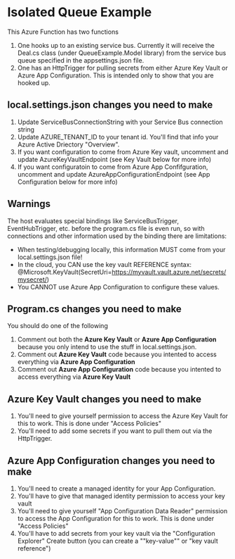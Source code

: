 # Isolated Queue Example
This Azure Function has two functions
1. One hooks up to an existing service bus.  Currently it will receive the Deal.cs class (under QueueExample.Model library) from the service bus queue specified in the appsettings.json file.
2. One has an HttpTrigger for pulling secrets from either Azure Key Vault or Azure App Configuration.  This is intended only to show that you are hooked up.

## local.settings.json changes you need to make
1. Update ServiceBusConnectionString with your Service Bus connection string 
2. Update AZURE_TENANT_ID to your tenant id.  You'll find that info your Azure Active Driectory "Overview".
3. If you want configuration to come from Azure Key vault, uncomment and update AzureKeyVaultEndpoint (see Key Vault below for more info) 
4. If you want configuratoin to come from Azure App Confifguration, uncomment and update AzureAppConfigurationEndpoint (see App Configuration below for more info) 

## Warnings
The host evaluates special bindings like ServiceBusTrigger, EventHubTrigger, etc. before the program.cs file is even run, so with connections and other information used by the binding there are limitations:
- When testing/debugging locally, this information MUST come from your local.settings.json file!
- In the cloud, you CAN use the key vault REFERENCE syntax: @Microsoft.KeyVault(SecretUri=https://myvault.vault.azure.net/secrets/mysecret/)  
- You CANNOT use Azure App Configuration to configure these values.

## Program.cs changes you need to make 
You should do one of the following 
1. Comment out both the **Azure Key Vault** or **Azure App Configuration** because you only intend to use the stuff in local.settings.json.
2. Comment out **Azure Key Vault** code because you intented to access everything via **Azure App Configuration**
3. Comment out **Azure App Configuration** code because you intented to access everything via **Azure Key Vault**

## Azure Key Vault changes you need to make
1. You'll need to give yourself permission to access the Azure Key Vault for this to work.  This is done under "Access Policies"
2. You'll need to add some secrets if you want to pull them out via the HttpTrigger.

## Azure App Configuration changes you need to make
1. You'll need to create a managed identity for your App Configuration.
2. You'll have to give that managed identity permission to access your key vault
3. You'll need to give yourself "App Configuration Data Reader" permission to access the App Configuration for this to work.  This is done under "Access Policies"
4. You'll have to add secrets from your key vault via the "Configuration Explorer" Create button (you can create a ""key-value"" or "key vault reference")



